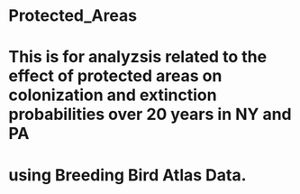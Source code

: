 # Protected_Areas
# This is for analyzsis related to the effect of protected areas on colonization and extinction probabilities over 20 years in NY and PA
# using Breeding Bird Atlas Data.

